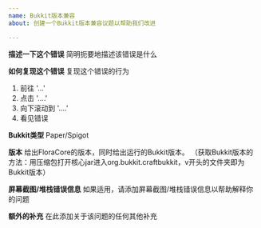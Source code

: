 ```yaml
---
name: Bukkit版本兼容
about: 创建一个Bukkit版本兼容议题以帮助我们改进

---
```


**描述一下这个错误**
简明扼要地描述该错误是什么

**如何复现这个错误**
复现这个错误的行为
1. 前往 '...'
2. 点击 '....'
3. 向下滚动到 '....'
4. 看见错误

**Bukkit类型**
Paper/Spigot

**版本**
给出FloraCore的版本，同时给出运行的Bukkit版本。
（获取Bukkit版本的方法：用压缩包打开核心jar进入org.bukkit.craftbukkit，v开头的文件夹即为Bukkit版本）

**屏幕截图/堆栈错误信息**
如果适用，请添加屏幕截图/堆栈错误信息以帮助解释你的问题

**额外的补充**
在此添加关于该问题的任何其他补充
